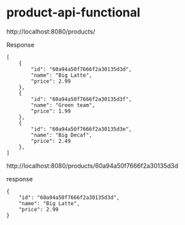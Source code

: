 # product-api-functional

http://localhost:8080/products/

Response

```
[
    {
        "id": "60a94a50f7666f2a30135d3d",
        "name": "Big Latte",
        "price": 2.99
    },
    {
        "id": "60a94a50f7666f2a30135d3f",
        "name": "Green team",
        "price": 1.99
    },
    {
        "id": "60a94a50f7666f2a30135d3e",
        "name": "Big Decaf",
        "price": 2.49
    },
]
```

http://localhost:8080/products/60a94a50f7666f2a30135d3d

response

```
{
    "id": "60a94a50f7666f2a30135d3d",
    "name": "Big Latte",
    "price": 2.99
}
```
